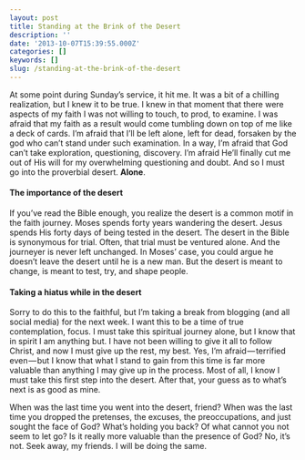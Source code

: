 ```yaml
---
layout: post
title: Standing at the Brink of the Desert
description: ''
date: '2013-10-07T15:39:55.000Z'
categories: []
keywords: []
slug: /standing-at-the-brink-of-the-desert
---
```


At some point during Sunday’s service, it hit me. It was a bit of a chilling realization, but I knew it to be true. I knew in that moment that there were aspects of my faith I was not willing to touch, to prod, to examine. I was afraid that my faith as a result would come tumbling down on top of me like a deck of cards. I’m afraid that I’ll be left alone, left for dead, forsaken by the god who can’t stand under such examination. In a way, I’m afraid that God can’t take exploration, questioning, discovery. I’m afraid He’ll finally cut me out of His will for my overwhelming questioning and doubt. And so I must go into the proverbial desert. **Alone**.

#### The importance of the desert

If you’ve read the Bible enough, you realize the desert is a common motif in the faith journey. Moses spends forty years wandering the desert. Jesus spends His forty days of being tested in the desert. The desert in the Bible is synonymous for trial. Often, that trial must be ventured alone. And the journeyer is never left unchanged. In Moses’ case, you could argue he doesn’t leave the desert until he is a new man. But the desert is meant to change, is meant to test, try, and shape people.

#### Taking a hiatus while in the desert

Sorry to do this to the faithful, but I’m taking a break from blogging (and all social media) for the next week. I want this to be a time of true contemplation, focus. I must take this spiritual journey alone, but I know that in spirit I am anything but. I have not been willing to give it all to follow Christ, and now I must give up the rest, my best. Yes, I’m afraid — terrified even — but I know that what I stand to gain from this time is far more valuable than anything I may give up in the process. Most of all, I know I must take this first step into the desert. After that, your guess as to what’s next is as good as mine.

When was the last time you went into the desert, friend? When was the last time you dropped the pretenses, the excuses, the preoccupations, and just sought the face of God? What’s holding you back? Of what cannot you not seem to let go? Is it really more valuable than the presence of God? No, it’s not. Seek away, my friends. I will be doing the same.